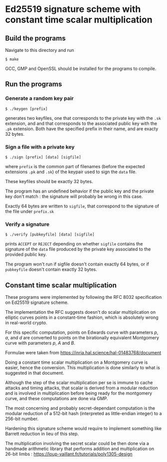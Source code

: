 # Ed25519 signature scheme with constant time scalar multiplication


## Build the programs

Navigate to this directory and run

```
$ make
```

GCC, GMP and OpenSSL should be installed for the programs to compile.

## Run the programs

### Generate a random key pair 

```
$ ./keygen [prefix]
```

generates two keyfiles, one that corresponds to the private key with the `.sk` extension, and and that corresponds to the associated public key with the `.pk` extension. Both have the specified prefix in their name, and are exacty 32 bytes. 


### Sign a file with a private key

```
$ ./sign [prefix] [data] [sigfile]
```

where `prefix` is the common part of filenames (before the expected extensions `.pk` and `.sk`) of the keypair used to sign the `data` file.

These keyfiles should be exactly 32 bytes. 

The program has an undefined behavior if the public key and the private key don't match : the signature will probably be wrong in this case. 

Exactly 64 bytes are written to `sigfile`, that correspond to the signature of the file under `prefix.sk`

### Verify a signature

```
$ ./verify [pubkeyfile] [data] [sigfile]
```

prints `ACCEPT` or `REJECT` depending on whether `sigfile` contains the signature of the `data` file produced by the private key associated to the provided public key.

The program won't run if sigfile doesn't contain exactly 64 bytes, or if `pubkeyfile` doesn't contain exactly 32 bytes. 


## Constant time scalar multiplication

These programs were implemented by following the RFC 8032 specification on Ed25519 signature scheme. 

The implementation the RFC suggests doesn't do scalar multiplication on elliptic curves points in a constant-time fashion, which is absolutely wrong in real-world crypto. 

For this specific computation, points on Edwards curve with parameters $p$, $a$, and $d$ are converted to points on the birationally equivalent Montgomery curve with parameters $p$, $A$ and $B$. 

Formulae were taken from https://inria.hal.science/hal-01483768/document

Doing a constant time scalar multiplication on a Montgomery curve is easier, hence the conversion. This multiplication is done similarly to what is suggested in that document.


Although the step of the scalar multiplication per se is immune to cache attacks and timing attacks, that scalar is derived from a modular reduction and is involved in multiplication before being ready for the montgomery curve, and these computations are done via GMP. 

The most concerning and probably secret-dependant computation is the modular reduction of a 512-bit hash (interpreted as little-endian integer) to a 256-bit number.

Hardening this signature scheme would require to implement something like Barrett reduction in lieu of this step.

The multiplication involving the secret scalar could be then done via a handmade arithmetic library that performs addition and multiplication on 26-bit limbs : https://loup-vaillant.fr/tutorials/poly1305-design
